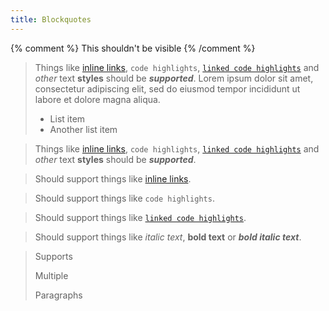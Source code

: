 ```yaml
---
title: Blockquotes
---
```


{% comment %}
This shouldn't be visible
{% /comment %}

> Things like [inline links](#), `code highlights`, [`linked code highlights`](#) and _other_ text **styles** should be **_supported_**. Lorem ipsum dolor sit amet, consectetur adipiscing elit, sed do eiusmod tempor incididunt ut labore et dolore magna aliqua.
>
> - List item
> - Another list item

> Things like [inline links](#), `code highlights`, [`linked code highlights`](#) and _other_ text **styles** should be **_supported_**.

> Should support things like [inline links](#).

> Should support things like `code highlights`.

> Should support things like [`linked code highlights`](#).

> Should support things like _italic text_, **bold text** or **_bold italic text_**.

> Supports
>
> Multiple
>
> Paragraphs
